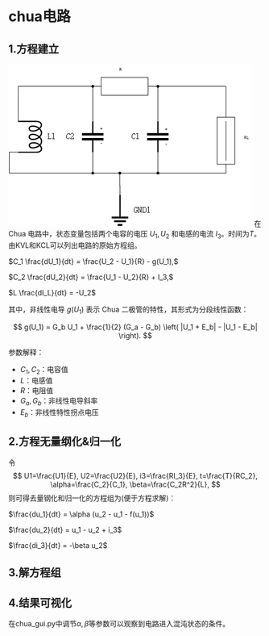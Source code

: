 # chua电路
## 1.方程建立
![Chua's Circuit Image](chua_circuit.png)
在 Chua 电路中，状态变量包括两个电容的电压 $U_1, U_2$ 和电感的电流 $I_3$。时间为$T$。由KVL和KCL可以列出电路的原始方程组。

$C_1 \frac{dU_1}{dt} = \frac{U_2 - U_1}{R} - g(U_1),$

$C_2 \frac{dU_2}{dt} = \frac{U_1 - U_2}{R} + I_3,$

$L \frac{dI_L}{dt} = -U_2$


其中，非线性电导 $g(U_1)$ 表示 Chua 二极管的特性，其形式为分段线性函数：

$$
g(U_1) = G_b U_1 + \frac{1}{2} (G_a - G_b) \left( |U_1 + E_b| - |U_1 - E_b| \right).
$$

参数解释：
- $C_1, C_2$：电容值
- $L$：电感值
- $R$：电阻值
- $G_a, G_b$：非线性电导斜率
- $E_b$：非线性特性拐点电压

## 2.方程无量纲化&归一化
令
$$
U1=\frac{U1}{E},
U2=\frac{U2}{E},
i3=\frac{RI_3}{E},
t=\frac{T}{RC_2},
\alpha=\frac{C_2}{C_1},
\beta=\frac{C_2R^2}{L},
$$
则可得去量钢化和归一化的方程组为(便于方程求解)：

$\frac{du_1}{dt} = \alpha (u_2 - u_1 - f(u_1))$

$\frac{du_2}{dt} = u_1 - u_2 + i_3$

$\frac{di_3}{dt} = -\beta u_2$
## 3.解方程组

## 4.结果可视化
在chua_gui.py中调节$\alpha,\beta$等参数可以观察到电路进入混沌状态的条件。
